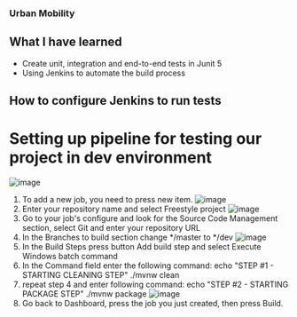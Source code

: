 ### Urban Mobility

## What I have learned
- Create unit, integration and end-to-end tests in Junit 5
- Using Jenkins to automate the build process

## How to configure Jenkins to run tests

# Setting up pipeline for testing our project in dev environment
![image](https://github.com/rodercode/urban-mobility/assets/54941923/068e5439-a1cc-4a13-90b2-4068445158bf)
1. To add a new job, you need to press new item.
![image](https://github.com/rodercode/urban-mobility/assets/54941923/bf4fc827-df8b-417a-8fd8-3a8cbd8cf92c)
2. Enter your repository name and select Freestyle project
![image](https://github.com/rodercode/urban-mobility/assets/54941923/38e976bd-9216-4c3b-81c9-9debcde2aa9d)
4. Go to your job's configure and look for the Source Code Management section, select Git and enter your repository URL
5. In the Branches to build section change */master to */dev
![image](https://github.com/rodercode/urban-mobility/assets/54941923/9ba97421-ea62-4c5f-b674-a99d17288bda)
7. In the Build Steps press button Add build step and select Execute Windows batch command
8. In the Command field enter the following command:
    echo "STEP #1 - STARTING CLEANING STEP" 
    ./mvnw clean
9. repeat step 4 and enter following command:
    echo "STEP #2 - STARTING PACKAGE STEP" 
    ./mvnw package
![image](https://github.com/rodercode/urban-mobility/assets/54941923/3b7c174b-5051-46e8-ae21-1c6516c715ef)
11. Go back to Dashboard, press the job you just created, then press Build.

    

